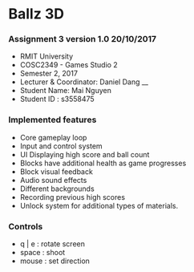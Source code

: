 # Ballz 3D #

### Assignment 3 version 1.0 20/10/2017 ###

* RMIT University
* COSC2349 - Games Studio 2
* Semester 2, 2017
* Lecturer & Coordinator: Daniel Dang
__
* Student Name: Mai Nguyen
* Student ID  : s3558475

### Implemented features ###

* Core gameplay loop
* Input and control system
* UI Displaying high score and ball count
* Blocks have additional health as game progresses
* Block visual feedback
* Audio sound effects
* Different backgrounds 
* Recording previous high scores
* Unlock system for additional types of materials.

### Controls ###
* q | e : rotate screen
* space : shoot
* mouse : set direction
